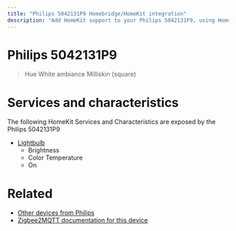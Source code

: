 ```yaml
---
title: "Philips 5042131P9 Homebridge/HomeKit integration"
description: "Add HomeKit support to your Philips 5042131P9, using Homebridge, Zigbee2MQTT and homebridge-z2m."
---
```

<!---
This file has been GENERATED using src/docgen/docgen.ts
DO NOT EDIT THIS FILE MANUALLY!
-->
# Philips 5042131P9
> Hue White ambiance Milliskin (square)


# Services and characteristics
The following HomeKit Services and Characteristics are exposed by
the Philips 5042131P9

* [Lightbulb](../../light.md)
  * Brightness
  * Color Temperature
  * On


# Related
* [Other devices from Philips](../index.md#philips)
* [Zigbee2MQTT documentation for this device](https://www.zigbee2mqtt.io/devices/5042131P9.html)
